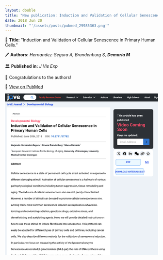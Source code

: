 ```yaml
---
layout: double
title: "New publication: Induction and Validation of Cellular Senescence in Primary Human Cells"
date: 2018 Jun 20
thumbnail: "'/assets/posts/pubmed_29985363.png'"
---
```

📖 <strong>Title:</strong> "Induction and Validation of Cellular Senescence in Primary Human Cells."  

🖊️ <strong>Authors:</strong> <em>Hernandez-Segura A, Brandenburg S, <strong>Demaria M</strong></em>  

🏛️ <strong>Published in:</strong> <em>J Vis Exp</em>  

🎉 Congratulations to the authors!  

🔗 <a href="https://pubmed.ncbi.nlm.nih.gov/29985363/">View on PubMed</a>  

![Publication Image](/assets/posts/pubmed_29985363.png)
